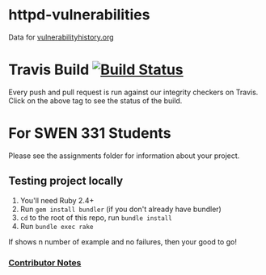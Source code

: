 # httpd-vulnerabilities
Data for [vulnerabilityhistory.org](http://vulnerabilityhistory.org/)

# Travis Build [![Build Status](https://travis-ci.org/VulnerabilityHistoryProject/httpd-vulnerabilities.svg?branch=master)](https://travis-ci.org/VulnerabilityHistoryProject/httpd-vulnerabilities)

Every push and pull request is run against our integrity checkers on Travis. Click on the above tag to see the status of the build.

##

# For SWEN 331 Students

Please see the assignments folder for information about your project.

## Testing project locally

  1. You'll need Ruby 2.4+
  2. Run `gem install bundler` (if you don't already have bundler)
  3. `cd` to the root of this repo, run `bundle install`
  4. Run `bundle exec rake`

  If shows n number of example and no failures, then your good to go!

### [Contributor Notes](https://github.com/andymeneely/httpd-vulnerabilities/blob/master/CONTRIBUTING.md)



